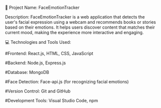 🧠 Project Name: FaceEmotionTracker

Description:
FaceEmotionTracker is a web application that detects the user's facial expression using a webcam and recommends books or stories based on their emotions. 
It helps users discover content that matches their current mood, making the experience more interactive and engaging.

💻 Technologies and Tools Used:

#Frontend: React.js, HTML, CSS, JavaScript

#Backend: Node.js, Express.js

#Database: MongoDB

#Face Detection: Face-api.js (for recognizing facial emotions)

#Version Control: Git and GitHub

#Development Tools: Visual Studio Code, npm
